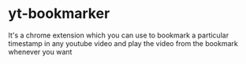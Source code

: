 # yt-bookmarker
It's a chrome extension which you can use to bookmark a particular timestamp in any youtube video and play the video from the bookmark whenever you want

